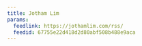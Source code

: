 ```yaml
---
title: Jotham Lim
params:
  feedlink: https://jothamlim.com/rss/
  feedid: 67755e22d418d2d80abf508b488e9aca
---
```


